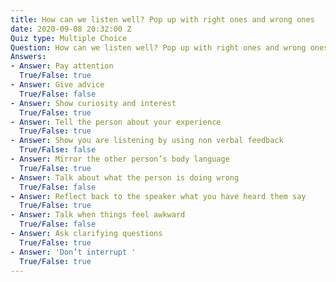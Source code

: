 ```yaml
---
title: How can we listen well? Pop up with right ones and wrong ones
date: 2020-09-08 20:32:00 Z
Quiz type: Multiple Choice
Question: How can we listen well? Pop up with right ones and wrong ones
Answers:
- Answer: Pay attention
  True/False: true
- Answer: Give advice
  True/False: false
- Answer: Show curiosity and interest
  True/False: true
- Answer: Tell the person about your experience
  True/False: true
- Answer: Show you are listening by using non verbal feedback
  True/False: false
- Answer: Mirror the other person’s body language
  True/False: true
- Answer: Talk about what the person is doing wrong
  True/False: false
- Answer: Reflect back to the speaker what you have heard them say
  True/False: true
- Answer: Talk when things feel awkward
  True/False: false
- Answer: Ask clarifying questions
  True/False: true
- Answer: 'Don’t interrupt '
  True/False: true
---
```


